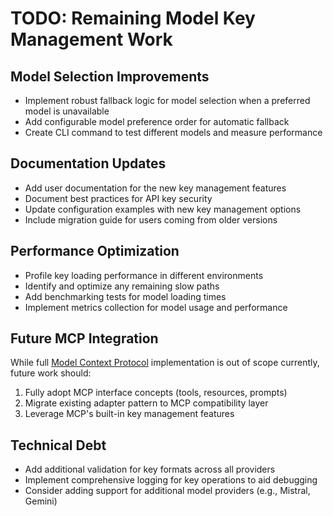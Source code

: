 # TODO: Remaining Model Key Management Work

## Model Selection Improvements
- Implement robust fallback logic for model selection when a preferred model is unavailable
- Add configurable model preference order for automatic fallback
- Create CLI command to test different models and measure performance

## Documentation Updates
- Add user documentation for the new key management features
- Document best practices for API key security
- Update configuration examples with new key management options
- Include migration guide for users coming from older versions

## Performance Optimization
- Profile key loading performance in different environments
- Identify and optimize any remaining slow paths
- Add benchmarking tests for model loading times
- Implement metrics collection for model usage and performance

## Future MCP Integration
While full [Model Context Protocol](https://github.com/modelcontextprotocol/python-sdk) implementation is out of scope currently, future work should:

1. Fully adopt MCP interface concepts (tools, resources, prompts)
2. Migrate existing adapter pattern to MCP compatibility layer
3. Leverage MCP's built-in key management features

## Technical Debt
- Add additional validation for key formats across all providers
- Implement comprehensive logging for key operations to aid debugging
- Consider adding support for additional model providers (e.g., Mistral, Gemini)
